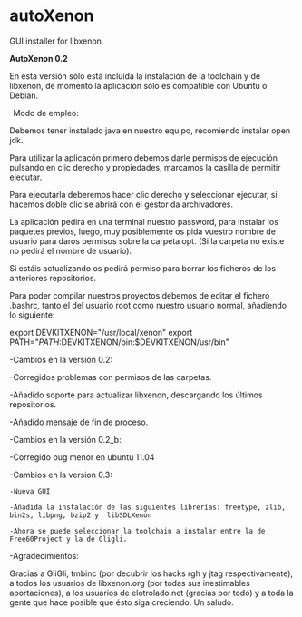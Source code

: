 autoXenon
=========

GUI installer for libxenon

**AutoXenon 0.2**

En ésta versión sólo está incluída la instalación de la toolchain y de libxenon, de momento la aplicación sólo es compatible con Ubuntu o Debian. 


-Modo de empleo:

Debemos tener instalado java en nuestro equipo, recomiendo instalar open jdk. 

Para utilizar la aplicacón primero debemos darle permisos de ejecución pulsando en clic derecho y propiedades, marcamos la casilla de permitir ejecutar.

Para ejecutarla deberemos hacer clic derecho y seleccionar ejecutar, si hacemos doble clic se abrirá con el gestor da archivadores.

La aplicación pedirá en una terminal nuestro password, para instalar los paquetes previos, luego, muy posiblemente os pida vuestro nombre de usuario para daros permisos sobre la carpeta opt. (Si la carpeta no existe no pedirá el nombre de usuario).

Si estáis actualizando os pedirá permiso para borrar los ficheros de los anteriores repositorios.

Para poder compilar nuestros proyectos debemos de editar el fichero .bashrc, tanto el del usuario root como nuestro usuario normal, añadiendo lo siguiente:

export DEVKITXENON="/usr/local/xenon"
export PATH="$PATH:$DEVKITXENON/bin:$DEVKITXENON/usr/bin"

-Cambios en la versión 0.2:

  -Corregidos problemas con permisos de las carpetas.

  -Añadido soporte para actualizar libxenon, descargando los últimos repositorios.

  -Añadido mensaje de fin de proceso.

-Cambios en la versión 0.2_b:

  -Corregido bug menor en ubuntu 11.04

-Cambios en la version 0.3:

    -Nueva GUI

    -Añadida la instalación de las siguientes librerías: freetype, zlib, bin2s, libpng, bzip2 y  libSDLXenon

    -Ahora se puede seleccionar la toolchain a instalar entre la de Free60Project y la de Gligli. 

-Agradecimientos:

Gracias a GliGli, tmbinc (por decubrir los hacks rgh y jtag respectivamente), a todos los usuarios de libxenon.org (por todas sus inestimables aportaciones), 
a los usuarios de elotrolado.net (gracias por todo) y a toda la gente que hace posible que ésto siga creciendo. Un saludo. 
